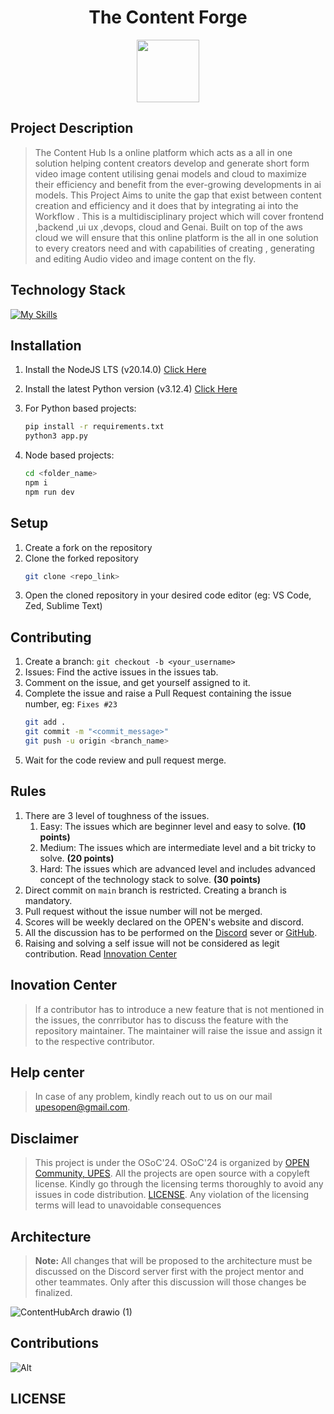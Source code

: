 <div align="center">
    <h1>The Content Forge</h1>

<img src='https://github.com/upes-open/Git-WorkShop/assets/101355193/b9315c8e-5aaa-438e-ab5a-48b25571dc90' width=100>

</div>

## Project Description
> The Content Hub Is a online platform which acts as a all in one solution helping content creators develop and generate short form video image content utilising genai models and cloud to maximize their efficiency and benefit from the ever-growing developments in ai models. This Project Aims to unite the gap that exist between content creation and efficiency and it does that by integrating ai into the Workflow . This is a multidisciplinary project which will cover frontend ,backend ,ui ux ,devops, cloud and Genai. Built on top of the aws cloud we will ensure that this online platform is the all in one solution to every creators need and with capabilities of creating , generating and editing Audio video and image content on the fly.



<h2>Technology Stack</h2>

[![My Skills](https://skillicons.dev/icons?i=html,css,js,react,python,nodejs,express,fastapi,aws,firebase,tensorflow,kubernetes,docker,figma)](https://skillicons.dev)<br>

## Installation
1. Install the NodeJS LTS (v20.14.0) [Click Here](https://nodejs.org/en/download/package-manager)

2. Install the latest Python version (v3.12.4) [Click Here](https://www.python.org/downloads/)

3. For Python based projects:
    ```zsh
    pip install -r requirements.txt
    python3 app.py
    ```
4. Node based projects: 
    ```zsh
    cd <folder_name>
    npm i
    npm run dev
    ```
## Setup
1. Create a fork on the repository
2. Clone the forked repository 
    ```zsh
    git clone <repo_link>
    ```
3. Open the cloned repository in your desired code editor (eg: VS Code, Zed, Sublime Text)

## Contributing
1. Create a branch: `git checkout -b <your_username>`
2. Issues: Find the active issues in the issues tab.
3. Comment on the issue, and get yourself assigned to it.
4. Complete the issue and raise a Pull Request containing the issue number, eg: `Fixes #23`
    ```zsh
    git add .
    git commit -m "<commit_message>"
    git push -u origin <branch_name>
    ```
5. Wait for the code review and pull request merge.

## Rules
1. There are 3 level of toughness of the issues.
    1. Easy: The issues which are beginner level and easy to solve. **(10 points)**
    2. Medium: The issues which are intermediate level and a bit tricky to solve. **(20 points)**
    3. Hard: The issues which are advanced level and includes advanced concept of the technology stack to solve. **(30 points)**
2. Direct commit on `main` branch is restricted. Creating a branch is mandatory.
3. Pull request without the issue number will not be merged.
4. Scores will be weekly declared on the OPEN's website and discord.
5. All the discussion has to be performed on the [Discord](https://discord.com/invite/C6Zbecdz) sever or [GitHub](https://github.com/upes-open).
6. Raising and solving a self issue will not be considered as legit contribution. Read [Innovation Center](#inovation-center)

## Inovation Center
> If a contributor has to introduce a new feature that is not mentioned in the issues, the conrributor has to discuss the feature with the repository maintainer. The maintainer will raise the issue and assign it to the respective contributor.

## Help center
> In case of any problem, kindly reach out to us on our mail [upesopen@gmail.com](mailto:upesopen@gmail.com).

## Disclaimer
> This project is under the OSoC'24. OSoC'24 is organized by [OPEN Community, UPES](https://upes-open.org).
All the projects are open source with a copyleft license. Kindly go through the licensing terms thoroughly to avoid any issues in code distribution. [LICENSE](). Any violation of the licensing terms will lead to unavoidable consequences

## Architecture
> **Note:** All changes that will be proposed to the architecture must be discussed on the Discord server first with the project mentor and other teammates. Only after this discussion will those changes be finalized.

![ContentHubArch drawio (1)](https://github.com/upes-open/OSoc-24-The-Content-Forge/assets/123000337/6369d9d0-00d3-4180-bac9-4aa663cf48ac)

## Contributions 

![Alt](https://repobeats.axiom.co/api/embed/84020e17fc073bfa62653888b2dd026d9a5c402d.svg "Repobeats analytics image")

## LICENSE
